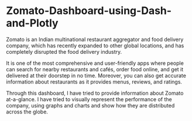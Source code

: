 # Zomato-Dashboard-using-Dash-and-Plotly
Zomato is an Indian multinational restaurant aggregator and food delivery company, which has recently expanded to other global locations, and has completely disrupted the food delivery industry.

It is one of the most comprehensive and user-friendly apps where people can search for nearby restaurants and cafés, order food online, and get it delivered at their doorstep in no time. Moreover, you can also get accurate information about restaurants as it provides menus, reviews, and ratings.

Through this dashboard, I have tried to provide information about Zomato at-a-glance. I have tried to visually represent the performance of the company, using graphs and charts and show how they are distributed across the globe.
